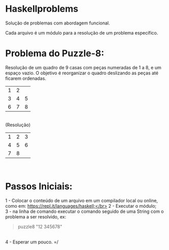 # Haskellproblems
Solução de problemas com abordagem funcional.</br>

Cada arquivo é um módulo para a resolução de um problema específico.</br>


Problema do Puzzle-8:
=====================
Resolução de um quadro de 9 casas com peças numeradas de 1 a 8, e um espaço vazio. O objetivo é reorganizar o quadro deslizando as peças até ficarem ordenadas.</br>
<table>
  <tr><td>1</td><td>2</td><td></td></tr>
  <tr><td>3</td><td>4</td><td>5</td></tr>
  <tr><td>6</td><td>7</td><td>8</td></tr>
</table>
</br>
(Resolução)
</br>
<table>
  <tr><td>1</td><td>2</td><td>3</td></tr>
  <tr><td>4</td><td>5</td><td>6</td></tr>
  <tr><td>7</td><td>8</td><td></td></tr>
</table>
</br>

Passos Iniciais:
================
1 - Colocar o conteúdo de um arquivo em um compilador local ou online, como em: https://repl.it/languages/haskell;</br>
2 - Executar o módulo;</br>
3 - na linha de comando executar o comando seguido de uma String com o problema a ser resolvido, ex:
> puzzle8 "12 345678"
</br>
4 - Esperar um pouco. =/
